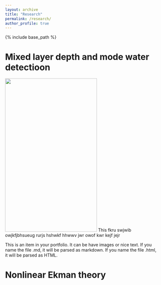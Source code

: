 ```yaml
---
layout: archive
title: "Research"
permalink: /research/
author_profile: true
---
```


{% include base_path %}

Mixed layer depth and mode water detectioon
======

<img src="http://yanxu-chen.github.io/images/example_profiles.png" width="300" height="500"> This fkru swjwib owjkfjbhsueug rurjs hshwkf hhwwv jwr owof kwr kejf jejr


This is an item in your portfolio. It can be have images or nice text. If you name the file .md, it will be parsed as markdown. If you name the file .html, it will be parsed as HTML. 





Nonlinear Ekman theory
======
